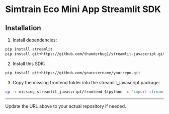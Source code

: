 # Simtrain Eco Mini App Streamlit SDK

## Installation

1. Install dependencies:

```sh
pip install streamlit
pip install git+https://github.com/thunderbug1/streamlit-javascript.git@1.42.0
```

2. Install this SDK:

```sh
pip install git+https://github.com/yourusername/yourrepo.git
```

3. Copy the missing frontend folder into the streamlit_javascript package:

```sh
cp -r missing_streamlit_javascript/frontend $(python -c "import streamlit_javascript; import os; print(os.path.dirname(streamlit_javascript.__file__))")/
```

---

Update the URL above to your actual repository if needed.
